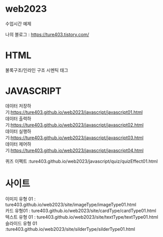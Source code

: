 # web2023
수업시간 예제

나의 블로그 : https://ture403.tistory.com/

# HTML
불록구조/인라인 구조
시멘틱 태그


# JAVASCRIPT
데이터 저장하기:https://ture403.github.io/web2023/javascript/javascript01.html   
데이터 출력하기:https://ture403.github.io/web2023/javascript/javascript02.html   
데이터 실행하기:https://ture403.github.io/web2023/javascript/javascript03.html   
데이터 제어하기:https://ture403.github.io/web2023/javascript/javascript04.html   
 
퀴즈 이펙트 :ture403.github.io/web2023/javascript/quiz/quizEffect01.html   

# 사이트   
이미지 유형 01 : ture403.github.io/web2023/site/imageType/imageType01.html   
카드 유형01 : ture403.github.io/web2023/site/cardType/cardType01.html   
텍스트 유형 01 : ture403.github.io/web2023/site/textType/textType01.html   
슬라이드 유형 01 :ture403.github.io/web2023/site/silderType/silderType01.html   

